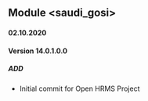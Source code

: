 ## Module <saudi_gosi>

#### 02.10.2020
#### Version 14.0.1.0.0
##### ADD
- Initial commit for Open HRMS Project

